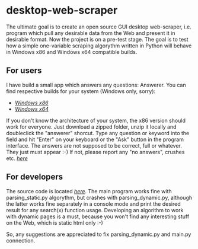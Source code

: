 # desktop-web-scraper
The ultimate goal is to create an open source GUI desktop web-scraper, i.e. program which pull any desirable data from the Web and present it in desirable format.
Now the project is on a pre-test stage. The goal is to test how a simple one-variable scraping algorythm written in Python will behave in Windows x86 and Windows x64 compatible builds.
## For users
I have build a small app which answers any questions: Answerer. You can find respective builds for your system (Windows only, sorry):
* [*Windows x86*](https://github.com/Nachtjagdgeschwader/desktop-web-scraper/tree/answerer/answerer%2032bit) 
* [*Windows x64*](https://github.com/Nachtjagdgeschwader/desktop-web-scraper/tree/answerer/answerer%2064bit) 

If you don't know the architecture of your system, the x86 version should work for everyone.
Just download a zipped folder, unzip it locally and doubleclick the "answerer" shorcut. Type any question or keyword into the field and hit "Enter" on your keyboard or the "Ask" button in the program interface.
The answers are not supposed to be correct, full or whatever. They just must appear :-) If not, please report any "no answers", crushes etc. [*here*](https://github.com/Nachtjagdgeschwader/desktop-web-scraper/pulls) 
## For developers
The source code is located [*here*](https://github.com/Nachtjagdgeschwader/desktop-web-scraper/tree/answerer/source). The main program works fine with parsing_static.py algorythm, but crashes with parsing_dynamic.py, although the latter works fine separately in a console mode and print the desired result for any search(x) function usage. Developing an algorithm to work with dynamic pages is a must, because you won't find any interesting stuff on the Web, which is static html only :-)

So, any suggestions are appreciated to fix parsing_dynamic.py and main.py connection.
